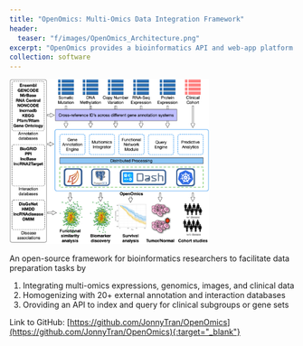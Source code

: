 ```yaml
---
title: "OpenOmics: Multi-Omics Data Integration Framework"
header:
  teaser: "f/images/OpenOmics_Architecture.png"
excerpt: "OpenOmics provides a bioinformatics API and web-app platform integrate and visualize the multiomics and clinical data."
collection: software
---
```

<img src="/images/OpenOmics_Architecture.png"  width="70%">

An open-source framework for bioinformatics researchers to facilitate data preparation tasks by

1. Integrating multi-omics expressions, genomics, images, and clinical data
2. Homogenizing with 20+ external annotation and interaction databases 
3. Oroviding an API to index and query for clinical subgroups or gene sets

Link to GitHub: [https://github.com/JonnyTran/OpenOmics](https://github.com/JonnyTran/OpenOmics){:target="_blank"}

